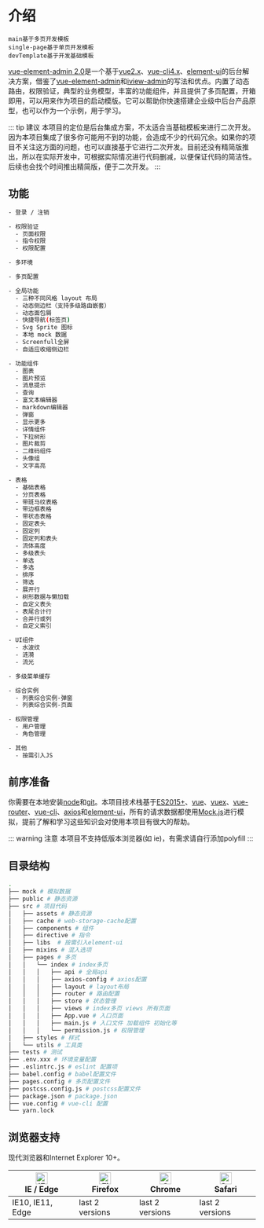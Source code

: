 # 介绍

```
main基于多页开发模板
single-page基于单页开发模板
devTemplate基于开发基础模板
```

[vue-element-admin 2.0](http://192.168.169.57:9000/scm/git/hzt-webdocs.git)是一个基于[vue2.x](https://github.com/vuejs/vue)、[vue-cli4.x](https://github.com/vuejs/vue-cli)、[element-ui](https://github.com/ElemeFE/element)的后台解决方案，借鉴了[vue-element-admin](https://github.com/PanJiaChen/vue-element-admin)和[iview-admin](https://github.com/iview/iview-admin)的写法和优点。内置了动态路由，权限验证，典型的业务模型，丰富的功能组件，并且提供了多页配置，开箱即用，可以用来作为项目的启动模版。它可以帮助你快速搭建企业级中后台产品原型，也可以作为一个示例，用于学习。

::: tip 建议
本项目的定位是后台集成方案，不太适合当基础模板来进行二次开发。因为本项目集成了很多你可能用不到的功能，会造成不少的代码冗余。如果你的项目不关注这方面的问题，也可以直接基于它进行二次开发。目前还没有精简版推出，所以在实际开发中，可根据实际情况进行代码删减，以便保证代码的简洁性。后续也会找个时间推出精简版，便于二次开发。
:::

## 功能

``` sh
- 登录 / 注销

- 权限验证
  - 页面权限
  - 指令权限
  - 权限配置

- 多环境

- 多页配置

- 全局功能
  - 三种不同风格 layout 布局
  - 动态侧边栏（支持多级路由嵌套）
  - 动态面包屑
  - 快捷导航(标签页)
  - Svg Sprite 图标
  - 本地 mock 数据
  - Screenfull全屏
  - 自适应收缩侧边栏

- 功能组件
  - 图表
  - 图片预览
  - 消息提示
  - 查询
  - 富文本编辑器
  - markdown编辑器
  - 弹窗
  - 显示更多
  - 详情组件
  - 下拉树形
  - 图片裁剪
  - 二维码组件
  - 头像组
  - 文字高亮

- 表格
  - 基础表格
  - 分页表格
  - 带斑马纹表格
  - 带边框表格
  - 带状态表格
  - 固定表头
  - 固定列
  - 固定列和表头
  - 流体高度
  - 多级表头
  - 单选
  - 多选
  - 排序
  - 筛选
  - 展开行
  - 树形数据与懒加载
  - 自定义表头
  - 表尾合计行
  - 合并行或列
  - 自定义索引

- UI组件
  - 水波纹
  - 涟漪
  - 流光

- 多级菜单缓存

- 综合实例
  - 列表综合实例-弹窗
  - 列表综合实例-页面

- 权限管理
  - 用户管理
  - 角色管理

- 其他
  - 按需引入JS
```

## 前序准备

你需要在本地安装[node](https://nodejs.org/en/)和[git](https://git-scm.com/)。本项目技术栈基于[ES2015+](https://es6.ruanyifeng.com/)、[vue](https://cn.vuejs.org/index.html)、[vuex](https://vuex.vuejs.org/zh/guide/)、[vue-router](https://router.vuejs.org/zh/)、[vue-cli](https://github.com/vuejs/vue-cli)、[axios](https://github.com/axios/axios)和[element-ui](https://github.com/ElemeFE/element)，所有的请求数据都使用[Mock.js](https://github.com/nuysoft/Mock)进行模拟，提前了解和学习这些知识会对使用本项目有很大的帮助。

::: warning 注意
本项目不支持低版本浏览器(如 ie)，有需求请自行添加polyfill
:::

## 目录结构

``` sh
.
├── mock # 模拟数据
├── public # 静态资源
├── src # 项目代码
│   ├── assets # 静态资源
│   ├── cache # web-storage-cache配置
│   ├── components # 组件
│   ├── directive # 指令
│   ├── libs  # 按需引入element-ui
│   ├── mixins # 混入选项
│   ├── pages # 多页
│   │   └── index # index多页
│   │   │   ├── api # 全局api
│   │   │   ├── axios-config # axios配置
│   │   │   ├── layout # layout布局
│   │   │   ├── router # 路由配置
│   │   │   ├── store # 状态管理
│   │   │   ├── views # index多页 views 所有页面
│   │   │   ├── App.vue # 入口页面
│   │   │   ├── main.js # 入口文件 加载组件 初始化等
│   │   │   └── permission.js # 权限管理
│   ├── styles # 样式
│   └── utils # 工具类
├── tests # 测试
├── .env.xxx # 环境变量配置
├── .eslintrc.js # eslint 配置项
├── babel.config # babel配置文件
├── pages.config # 多页配置文件
├── postcss.config.js # postcss配置文件
├── package.json # package.json
├── vue.config # vue-cli 配置
└── yarn.lock
```

## 浏览器支持

现代浏览器和Internet Explorer 10+。

| [<img src="https://raw.githubusercontent.com/alrra/browser-logos/master/src/edge/edge_48x48.png" alt="IE / Edge" width="24px" height="24px" />](https://godban.github.io/browsers-support-badges/)</br>IE / Edge | [<img src="https://raw.githubusercontent.com/alrra/browser-logos/master/src/firefox/firefox_48x48.png" alt="Firefox" width="24px" height="24px" />](https://godban.github.io/browsers-support-badges/)</br>Firefox | [<img src="https://raw.githubusercontent.com/alrra/browser-logos/master/src/chrome/chrome_48x48.png" alt="Chrome" width="24px" height="24px" />](https://godban.github.io/browsers-support-badges/)</br>Chrome | [<img src="https://raw.githubusercontent.com/alrra/browser-logos/master/src/safari/safari_48x48.png" alt="Safari" width="24px" height="24px" />](https://godban.github.io/browsers-support-badges/)</br>Safari |
| --------- | --------- | --------- | --------- |
| IE10, IE11, Edge | last 2 versions | last 2 versions | last 2 versions |
